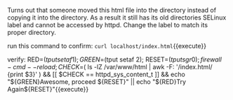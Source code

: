Turns out that someone moved this html file into the directory instead of copying it into the directory. As a result it still has its old directories SELinux label and cannot be accessed by httpd. Change the label to match its proper directory. 

run this command to confirm: `curl localhost/index.html`{{execute}}

verify: RED=$(tput setaf 1) ; GREEN=$(tput setaf 2); RESET=$(tput sgr0); firewall-cmd --reload ; CHECK=$( ls -lZ /var/www/html | awk -F: '/index.html/ {print $3}' ) && [[ $CHECK == httpd_sys_content_t ]] && echo "${GREEN}Awesome, proceed ${RESET}" || echo "${RED}Try Again${RESET}"{{execute}}
